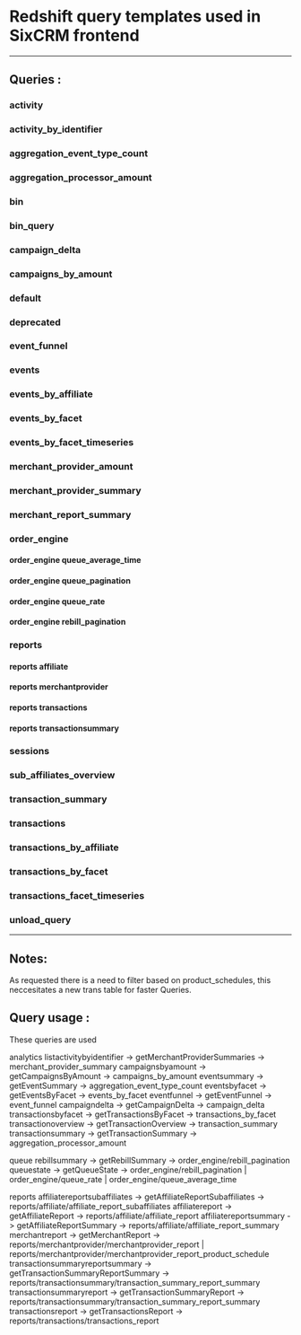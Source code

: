 # Redshift query templates used in SixCRM frontend
____

## Queries :

### activity
### activity_by_identifier
### aggregation_event_type_count
### aggregation_processor_amount
### bin
### bin_query
### campaign_delta
### campaigns_by_amount
### default
### deprecated
### event_funnel
### events
### events_by_affiliate
### events_by_facet
### events_by_facet_timeseries
### merchant_provider_amount
### merchant_provider_summary
### merchant_report_summary
### order_engine
#### order_engine queue_average_time
#### order_engine queue_pagination
#### order_engine queue_rate
#### order_engine rebill_pagination
### reports
#### reports affiliate
#### reports merchantprovider
#### reports transactions
#### reports transactionsummary
### sessions
### sub_affiliates_overview
### transaction_summary
### transactions
### transactions_by_affiliate
### transactions_by_facet
### transactions_facet_timeseries
### unload_query

---
## Notes:

As requested there is a need to filter based on product_schedules, this neccesitates a new trans table for faster Queries.

## Query usage :

These queries are used

analytics
	listactivitybyidentifier -> getMerchantProviderSummaries -> merchant_provider_summary
	campaignsbyamount -> getCampaignsByAmount -> campaigns_by_amount
	eventsummary -> getEventSummary -> aggregation_event_type_count
	eventsbyfacet -> getEventsByFacet -> events_by_facet
	eventfunnel -> getEventFunnel -> event_funnel
	campaigndelta -> getCampaignDelta -> campaign_delta
	transactionsbyfacet -> getTransactionsByFacet -> transactions_by_facet
	transactionoverview -> getTransactionOverview -> transaction_summary
	transactionsummary -> getTransactionSummary -> aggregation_processor_amount



queue
	rebillsummary -> getRebillSummary -> order_engine/rebill_pagination
	queuestate -> getQueueState -> order_engine/rebill_pagination | order_engine/queue_rate | order_engine/queue_average_time

reports
	affiliatereportsubaffiliates -> getAffiliateReportSubaffiliates -> reports/affiliate/affiliate_report_subaffiliates
	affiliatereport -> getAffiliateReport -> reports/affiliate/affiliate_report
	affiliatereportsummary -> getAffiliateReportSummary -> reports/affiliate/affiliate_report_summary
	merchantreport -> getMerchantReport -> reports/merchantprovider/merchantprovider_report | reports/merchantprovider/merchantprovider_report_product_schedule
	transactionsummaryreportsummary -> getTransactionSummaryReportSummary -> reports/transactionsummary/transaction_summary_report_summary
	transactionsummaryreport -> getTransactionSummaryReport -> reports/transactionsummary/transaction_summary_report_summary
	transactionsreport -> getTransactionsReport -> reports/transactions/transactions_report
